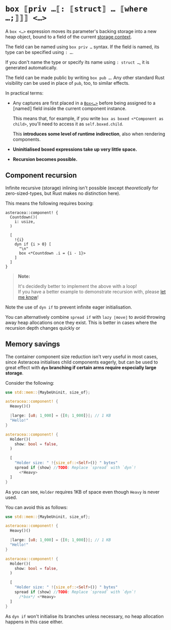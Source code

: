 # `box ⟦priv …⟦: ⟦struct⟧ … ⟦where …;⟧⟧⟧ <…>`

A `box <…>` expression moves its parameter's backing storage into a new heap object, bound to a field of the current [storage context](*).

The field can be named using `box priv …` syntax. If the field is named, its type can be specified using `: …`.

If you don't name the type or specify its name using `: struct …`, it is generated automatically.

The field can be made public by writing `box pub …`. Any other standard Rust visibility can be used in place of `pub`, too, to similar effects.

In practical terms:

- Any captures are first placed in a [`Box<…>`]() before being assigned to a ⟦named⟧ field inside the current component instance.

  This means that, for example, if you write `box as boxed <*Component as child>`, you'll need to access it as `self.boxed.child`.

  This **introduces some level of runtime indirection**, also when rendering components.

- **Uninitialised boxed expressions take up very little space.**

- **Recursion becomes possible.**

## Component recursion

Infinite recursive (storage) inlining isn't possible (except *theoretically* for zero-sized-types, but Rust makes no distinction here).

This means the following requires boxing:

```TODOrust TODOasteracea=Countdown asteracea::render=.i(6)
asteracea::component! {
  Countdown()(
    i: usize,
  )

  [
    !{i}
    dyn if {i > 0} [
      "\n"
      box <*Countdown .i = {i - 1}>
    ]
  ]
}
```

> **Note:**
>
> It's decidedly better to implement the above with a loop!  
> If you have a better example to demonstrate recursion with, please [let me know]()!

Note the use of `dyn if` to prevent infinite eager initialisation.

You can alternatively combine `spread if` with `lazy ⟦move⟧` to avoid throwing away heap allocations once they exist. This is better in cases where the recursion depth changes quickly or 

## Memory savings

The container component size reduction isn't very useful in most cases, since Asteracea initialises child components eagerly, but can be used to great effect with **`dyn` branching if certain arms require especially large storage**.

<!-- TODO: Check if it's possible to let Clippy warn about that. -->

Consider the following:

```rust asteracea=Holder
use std::mem::{MaybeUninit, size_of};

asteracea::component! {
  Heavy()()

  |large: [u8; 1_000] = {[0; 1_000]}|; // 1 KB
  "Hello!"
}

asteracea::component! {
  Holder()(
    show: bool = false,
  )

  [
    "Holder size: " !{size_of::<Self>()} " bytes"
    spread if {show} //TODO: Replace `spread` with `dyn`!
      <*Heavy>
  ]
}
```

As you can see, `Holder` requires 1KB of space even though `Heavy` is never used.

You can avoid this as follows:

```rust asteracea=Holder
use std::mem::{MaybeUninit, size_of};

asteracea::component! {
  Heavy()()

  |large: [u8; 1_000] = {[0; 1_000]}|; // 1 KB
  "Hello!"
}

asteracea::component! {
  Holder()(
    show: bool = false,
  )

  [
    "Holder size: " !{size_of::<Self>()} " bytes"
    spread if {show} //TODO: Replace `spread` with `dyn`!
      /*box*/ <*Heavy>
  ]
}
```

As `dyn if` won't initialise its branches unless necessary, no heap allocation happens in this case either.

<!-- TODO: Is there any way to demo this? -->
